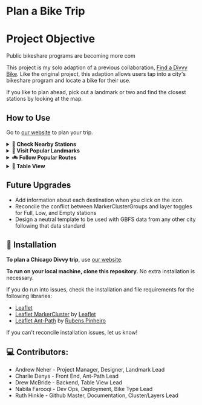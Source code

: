 # Plan a Bike Trip

# Project Objective
Public bikeshare programs are becoming more com

This project is my solo adaption of a previous collaboration, [Find a Divvy Bike](https://ruthhinkle.github.io/project-2/index.html). Like the original project, this adaption allows users tap into a city's bikeshare program and locate a bike for their use. 


If you like to plan ahead, pick out a landmark or two and find the closest stations by looking at the map. 

## How to Use
Go to [our website](https://ruthhinkle.github.io/project-2/index.html) to plan your trip.

<details> <summary markdown="span"><strong> 📍 Check Nearby Stations</strong></summary>
  To find a bike, check nearby stations and look at their status to see if there are bikes available. Light-blue pins indicate  stations full of bikes, dark-blue pins indicate stations with less than 5 bikes, and red pins indicate empty stations. When you're done with your ride, red stations are great place to drop off your bike.
</details>

<details> <summary markdown="span"><strong> 🗽 Visit Popular Landmarks</strong></summary>
    To add popular Chicago landmarks to the map, select the "Landmarks" layer view in the top right corner of the map. Zoom in to see nearby stations for bike pick-up or drop-off. You can click on Landmark pins to see their names.
</details>

<details> <summary markdown="span"><strong> 🚲 Follow Popular Routes</strong></summary>
    To add popular Chicago landmarks to the map, select the "Landmarks" layer view in the top right corner of the map. Zoom in to see nearby stations for bike pick-up or drop-off. You can click on Landmark pins to see their names.
</details>

<details> <summary markdown="span"><strong>🔎 Table View</strong></summary>
    Navigate to the (table tab)[https://ruthhinkle.github.io/project-2/table] for a different view! You can search a street name to locate all of the stations on that street."
</details>


## Future Upgrades
* Add information about each destination when you click on the icon. 
* Reconcile the conflict between MarkerClusterGroups and layer toggles for Full, Low, and Empty stations
* Design a neutral template to be used with GBFS data from any other city following that data standard

## 📁 Installation
<strong>To plan a Chicago Divvy trip</strong>, use [our website](https://ruthhinkle.github.io/project-2/index.html).

<strong>To run on your local machine, clone this repository.</strong> No extra installation is necessary.

If you do run into issues, check the installation and file requirements for the following libraries: 
* [Leaflet](https://leafletjs.com/)
* [Leaflet MarkerCluster](https://github.com/Leaflet/Leaflet.markercluster) by [Leaflet](https://github.com/Leaflet)
* [Leaflet Ant-Path](https://github.com/rubenspgcavalcante/leaflet-ant-path) by [Rubens Pinheiro](https://github.com/rubenspgcavalcante)

If you can't reconcile installation issues, let us know!  


## 💻 Contributors:
* Andrew Neher - Project Manager, Designer, Landmark Lead
* Charlie Denys - Front End, Ant-Path Lead
* Drew McBride - Backend, Table View Lead
* Nabila Farooqi - Dev Ops, Deployment, Bike Type Lead
* Ruth Hinkle - Github Master, Documentation, Cluster/Layers Lead
